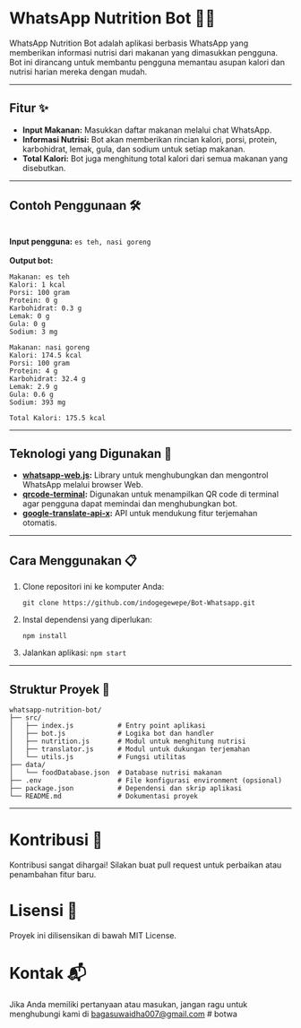 # WhatsApp Nutrition Bot 🍔📱  

WhatsApp Nutrition Bot adalah aplikasi berbasis WhatsApp yang memberikan informasi nutrisi dari makanan yang dimasukkan pengguna. Bot ini dirancang untuk membantu pengguna memantau asupan kalori dan nutrisi harian mereka dengan mudah.  

---

## Fitur ✨  
- **Input Makanan:** Masukkan daftar makanan melalui chat WhatsApp.  
- **Informasi Nutrisi:** Bot akan memberikan rincian kalori, porsi, protein, karbohidrat, lemak, gula, dan sodium untuk setiap makanan.  
- **Total Kalori:** Bot juga menghitung total kalori dari semua makanan yang disebutkan.  

---

## Contoh Penggunaan 🛠️  
<br>**Input pengguna:**
```es teh, nasi goreng```<br><br>
**Output bot:**  
```
Makanan: es teh
Kalori: 1 kcal
Porsi: 100 gram
Protein: 0 g
Karbohidrat: 0.3 g
Lemak: 0 g
Gula: 0 g
Sodium: 3 mg

Makanan: nasi goreng
Kalori: 174.5 kcal
Porsi: 100 gram
Protein: 4 g
Karbohidrat: 32.4 g
Lemak: 2.9 g
Gula: 0.6 g
Sodium: 393 mg

Total Kalori: 175.5 kcal
```

---

## Teknologi yang Digunakan 🚀  
- **[whatsapp-web.js](https://github.com/pedroslopez/whatsapp-web.js):** Library untuk menghubungkan dan mengontrol WhatsApp melalui browser Web.  
- **[qrcode-terminal](https://github.com/gtanner/qrcode-terminal):** Digunakan untuk menampilkan QR code di terminal agar pengguna dapat memindai dan menghubungkan bot.  
- **[google-translate-api-x](https://www.npmjs.com/package/google-translate-api-x):** API untuk mendukung fitur terjemahan otomatis.  

---

## Cara Menggunakan 📋  
1. Clone repositori ini ke komputer Anda:  
   ```
   git clone https://github.com/indogegewepe/Bot-Whatsapp.git
2. Instal dependensi yang diperlukan:
   ```
   npm install
3. Jalankan aplikasi:
```npm start```

---

## Struktur Proyek 📁
```
whatsapp-nutrition-bot/  
├── src/  
│   ├── index.js           # Entry point aplikasi  
│   ├── bot.js             # Logika bot dan handler  
│   ├── nutrition.js       # Modul untuk menghitung nutrisi  
│   ├── translator.js      # Modul untuk dukungan terjemahan  
│   └── utils.js           # Fungsi utilitas  
├── data/  
│   └── foodDatabase.json  # Database nutrisi makanan  
├── .env                   # File konfigurasi environment (opsional)  
├── package.json           # Dependensi dan skrip aplikasi  
└── README.md              # Dokumentasi proyek  
```
---

# Kontribusi 🤝
Kontribusi sangat dihargai! Silakan buat pull request untuk perbaikan atau penambahan fitur baru.

# Lisensi 📄
Proyek ini dilisensikan di bawah MIT License.

# Kontak 📬
Jika Anda memiliki pertanyaan atau masukan, jangan ragu untuk menghubungi kami di bagasuwaidha007@gmail.com
#   b o t w a  
 